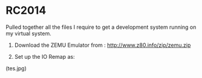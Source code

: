 # RC2014

Pulled together all the files I require to get a development system running on my virtual system.

1. Download the ZEMU Emulator from : http://www.z80.info/zip/zemu.zip

2. Set up the IO Remap as:

(tes.jpg)

